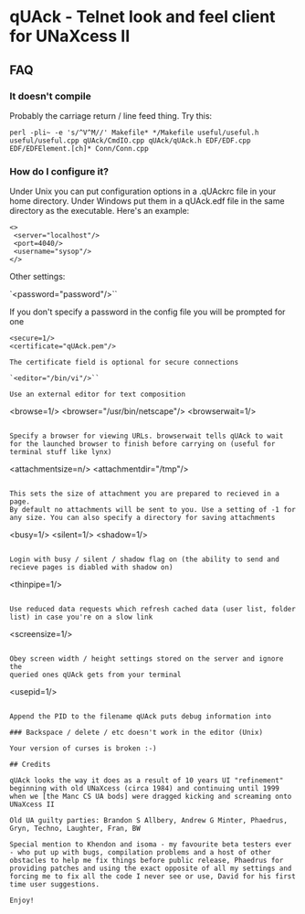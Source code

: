 # qUAck - Telnet look and feel client for UNaXcess II

## FAQ

### It doesn't compile

Probably the carriage return / line feed thing. Try this:

```
perl -pli~ -e 's/^V^M//' Makefile* */Makefile useful/useful.h useful/useful.cpp qUAck/CmdIO.cpp qUAck/qUAck.h EDF/EDF.cpp EDF/EDFElement.[ch]* Conn/Conn.cpp
```

### How do I configure it?

Under Unix you can put configuration options in a .qUAckrc file in your home directory. Under Windows put them in a qUAck.edf file in the same directory as the executable. Here's an example:

```
<>
 <server="localhost"/>
 <port=4040/>
 <username="sysop"/>
</>
```

Other settings:

`<password="password"/>``

If you don't specify a password in the config file you will be prompted for one

```
<secure=1/>
<certificate="qUAck.pem"/>

The certificate field is optional for secure connections

`<editor="/bin/vi"/>``

Use an external editor for text composition

```
<browse=1/>
<browser="/usr/bin/netscape"/>
<browserwait=1/>
```

Specify a browser for viewing URLs. browserwait tells qUAck to wait for the launched browser to finish before carrying on (useful for terminal stuff like lynx)

```
<attachmentsize=n/>
<attachmentdir="/tmp"/>
```

This sets the size of attachment you are prepared to recieved in a page.
By default no attachments will be sent to you. Use a setting of -1 for
any size. You can also specify a directory for saving attachments

```
<busy=1/>
<silent=1/>
<shadow=1/>
```

Login with busy / silent / shadow flag on (the ability to send and
recieve pages is diabled with shadow on)

```
<thinpipe=1/>
```

Use reduced data requests which refresh cached data (user list, folder
list) in case you're on a slow link

```
<screensize=1/>
```

Obey screen width / height settings stored on the server and ignore the
queried ones qUAck gets from your terminal

```
<usepid=1/>
```

Append the PID to the filename qUAck puts debug information into

### Backspace / delete / etc doesn't work in the editor (Unix)

Your version of curses is broken :-)

## Credits

qUAck looks the way it does as a result of 10 years UI "refinement" beginning with old UNaXcess (circa 1984) and continuing until 1999 when we [the Manc CS UA bods] were dragged kicking and screaming onto UNaXcess II

Old UA guilty parties: Brandon S Allbery, Andrew G Minter, Phaedrus, Gryn, Techno, Laughter, Fran, BW

Special mention to Khendon and isoma - my favourite beta testers ever - who put up with bugs, compilation problems and a host of other obstacles to help me fix things before public release, Phaedrus for providing patches and using the exact opposite of all my settings and forcing me to fix all the code I never see or use, David for his first time user suggestions.

Enjoy!
